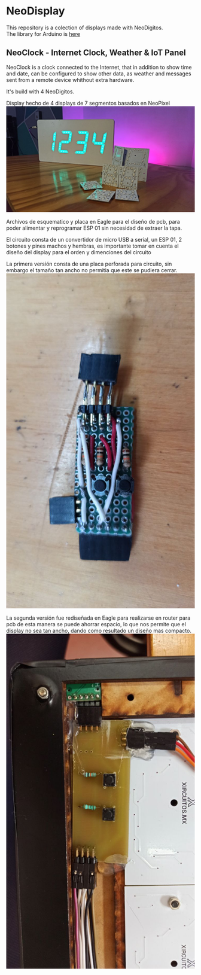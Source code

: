 # NeoDisplay
This repository is a colection of displays made with NeoDigitos.  
The library for Arduino is [here](https://github.com/Inventoteca/NeoDigito)

## NeoClock - Internet Clock, Weather & IoT Panel
NeoClock is a clock connected to the Internet, that in addition to show time and date,
can be configured to show other data, as weather and messages sent from a remote
device whithout extra hardware.

It's build with 4 NeoDigitos.

Display hecho de 4 displays de 7 segmentos basados en NeoPixel
![Algoaca](display.jpg?raw=true "Thumbnail")

Archivos de esquematico y placa en Eagle para el diseño de pcb,
para poder alimentar y reprogramar ESP 01 sin necesidad de extraer la tapa.

El circuito consta de un convertidor de micro USB a serial, un ESP 01, 2 botones y pines machos y hembras,
es importante tomar en cuenta el diseño del display para el orden y dimenciones del circuito

La primera versión consta de una placa perforada para circuito, sin embargo el tamaño tan ancho no permitia
que este se pudiera cerrar.
![Algoaca](prototipo.jpg?raw=true "Thumbnail")

La segunda versión fue rediseñada en Eagle para realizarse en router para pcb de esta manera se puede ahorrar espacio,
lo que nos permite que el display no sea tan ancho, dando como resultado un diseño mas compacto.
![Algoaca](pcb.jpg?raw=true "Thumbnail")
